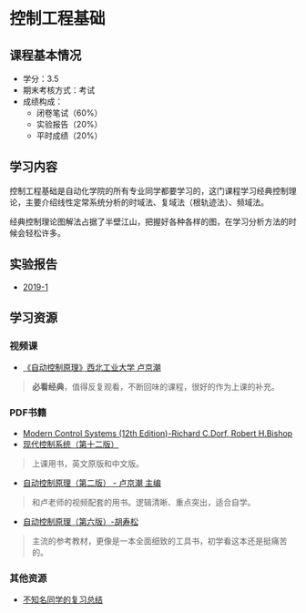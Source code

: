 # 控制工程基础

## 课程基本情况

- 学分：3.5
- 期末考核方式：考试
- 成绩构成：
    - 闭卷笔试（60%）
    - 实验报告（20%）
    - 平时成绩（20%）

## 学习内容

控制工程基础是自动化学院的所有专业同学都要学习的，这门课程学习经典控制理论，主要介绍线性定常系统分析的时域法、复域法（根轨迹法）、频域法。

经典控制理论图解法占据了半壁江山，把握好各种各样的图，在学习分析方法的时候会轻松许多。

## 实验报告

- [2019-1](./2019-1.zip)

## 学习资源

### 视频课

- [《自动控制原理》西北工业大学 卢京潮](https://www.bilibili.com/video/BV1ZJ411c757)

>**必看经典**，值得反复观看，不断回味的课程，很好的作为上课的补充。

### PDF书籍

- [Modern Control Systems (12th Edition)-Richard C.Dorf, Robert H.Bishop](https://bookos-z1.org/book/976405/c48280)
- [现代控制系统（第十二版）](https://bookos-z1.org/book/16777647/2ce781)
>上课用书，英文原版和中文版。

- [自动控制原理（第二版） - 卢京潮 主编](https://bookos-z1.org/book/16896604/15fe89)
>和卢老师的视频配套的用书。逻辑清晰、重点突出，适合自学。

- [自动控制原理（第六版）-胡寿松](https://bookos-z1.org/book/5581277/320e35)
>主流的参考教材，更像是一本全面细致的工具书，初学看这本还是挺痛苦的。

### 其他资源

- [不知名同学的复习总结](./自动控制原理复习总结.pdf)

